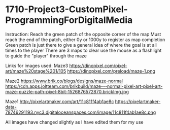 # 1710-Project3-CustomPixel-ProgrammingForDigitalMedia

Instruction:
Reach the green patch of the opposite corner of the map
Must reach the end of the patch, either 0y or 1000y to register as map completion
Green patch is just there to give a general idea of where the goal is at all times to the player
There are 3 maps to clear
use the mouse as a flashlight to guide the "player" through the maze

Links for images used:
Maze3
https://dinopixel.com/pixel-art/maze%20stage%201/105 
https://dinopixel.com/preload/maze-1.png
 
Maze2
https://www.brik.co/blogs/designs/maze-normal
https://cdn.apps.joltteam.com/brikbuild/maze---normal-pixel-art-pixel-art-maze-puzzle-path-pixel-8bit-1526876572870.brickImg.jpg

Maze1
http://pixelartmaker.com/art/11c811f4ab1ae8c
https://pixelartmaker-data-78746291193.nyc3.digitaloceanspaces.com/image/11c811f4ab1ae8c.png

All images have changed slightly as I have edited them for my use